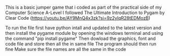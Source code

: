 This is a basic jumper game that i coded as part of the practical side of my Computer Science A-Level
I followed The Ultimate Introduction to Pygam by Clear Code (https://youtu.be/AY9MnQ4x3zk?si=9z2ylqR28tEDMozB)

To run the file first have python intall and updated to the latest version and then install the pygame module by opening the windows terminal and using the command "pip install pygame"
Then dowload the graphics, font and code file and store then all the in same file 
The program should then run fine 
Make sure the file names are all the same in the code
